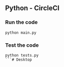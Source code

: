 ## Python - CircleCI

### Run the code
```
python main.py
```

### Test the code
```
python tests.py
```# Desktop
